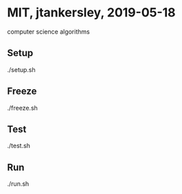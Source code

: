 # MIT, jtankersley, 2019-05-18
computer science algorithms

## Setup
./setup.sh

## Freeze
./freeze.sh

## Test
./test.sh

## Run
./run.sh